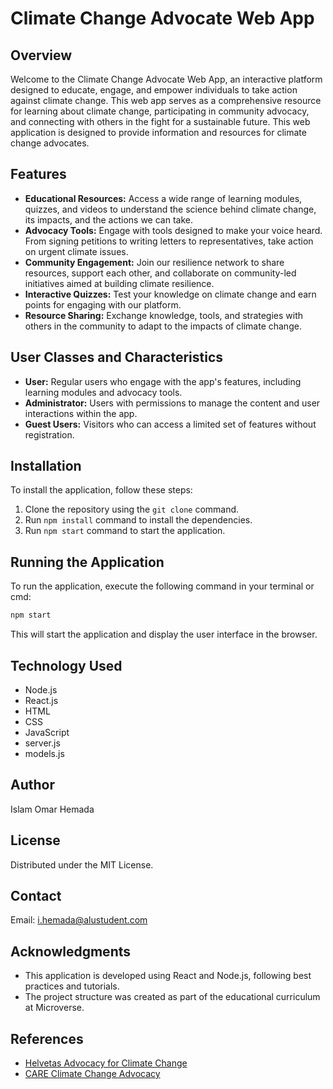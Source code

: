 # Climate Change Advocate Web App

## Overview

Welcome to the Climate Change Advocate Web App, an interactive platform designed to educate, engage, and empower individuals to take action against climate change. This web app serves as a comprehensive resource for learning about climate change, participating in community advocacy, and connecting with others in the fight for a sustainable future.
This web application is designed to provide information and resources for climate change advocates.

## Features

- **Educational Resources:** Access a wide range of learning modules, quizzes, and videos to understand the science behind climate change, its impacts, and the actions we can take.
- **Advocacy Tools:** Engage with tools designed to make your voice heard. From signing petitions to writing letters to representatives, take action on urgent climate issues.
- **Community Engagement:** Join our resilience network to share resources, support each other, and collaborate on community-led initiatives aimed at building climate resilience.
- **Interactive Quizzes:** Test your knowledge on climate change and earn points for engaging with our platform.
- **Resource Sharing:** Exchange knowledge, tools, and strategies with others in the community to adapt to the impacts of climate change.

## User Classes and Characteristics

- **User:** Regular users who engage with the app's features, including learning modules and advocacy tools.
- **Administrator:** Users with permissions to manage the content and user interactions within the app.
- **Guest Users:** Visitors who can access a limited set of features without registration.

## Installation

To install the application, follow these steps:

1. Clone the repository using the `git clone` command.
2. Run `npm install` command to install the dependencies.
3. Run `npm start` command to start the application.

## Running the Application

To run the application, execute the following command in your terminal or cmd:

```sh
npm start
```

This will start the application and display the user interface in the browser.

## Technology Used

- Node.js
- React.js
- HTML
- CSS
- JavaScript
- server.js
- models.js

## Author

Islam Omar Hemada

## License

Distributed under the MIT License.

## Contact

Email: <i.hemada@alustudent.com>

## Acknowledgments

- This application is developed using React and Node.js, following best practices and tutorials.
- The project structure was created as part of the educational curriculum at Microverse.

## References

- [Helvetas Advocacy for Climate Change](https://www.helvetas.org/en/eastern-europe/advocacy%20for%20climate%20change%20matters)
- [CARE Climate Change Advocacy](https://careclimatechange.org/what-we-do/advocacy/)
